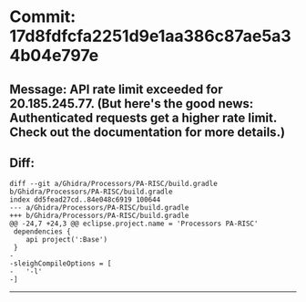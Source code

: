 # Commit: 17d8fdfcfa2251d9e1aa386c87ae5a34b04e797e
## Message: API rate limit exceeded for 20.185.245.77. (But here's the good news: Authenticated requests get a higher rate limit. Check out the documentation for more details.)
## Diff:
```
diff --git a/Ghidra/Processors/PA-RISC/build.gradle b/Ghidra/Processors/PA-RISC/build.gradle
index dd5fead27cd..84e048c6919 100644
--- a/Ghidra/Processors/PA-RISC/build.gradle
+++ b/Ghidra/Processors/PA-RISC/build.gradle
@@ -24,7 +24,3 @@ eclipse.project.name = 'Processors PA-RISC'
 dependencies {
 	api project(':Base')
 }
-
-sleighCompileOptions = [
-	'-l'
-]
```
-----------------------------------
